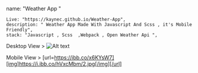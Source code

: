 name: "Weather App "


    Live: "https://kaynec.github.io/Weather-App",
    description: " Weather App Made With Javascript And Scss , it's Mobile Friendly",
    stack: "Javascript , Scss  ,Webpack , Open Weather Api ",

  Desktop View > ![Alt text](https://i.ibb.co/jJpcd93/1.jpg "Optional title")
  
  Mobile View  > [url=https://ibb.co/x6KYsW7][img]https://i.ibb.co/hVxcMbm/2.jpg[/img][/url]
